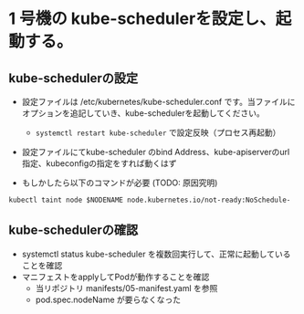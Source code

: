 # 1 号機の kube-schedulerを設定し、起動する。

## kube-schedulerの設定

* 設定ファイルは /etc/kubernetes/kube-scheduler.conf です。当ファイルにオプションを追記していき、kube-schedulerを起動してください。
    * `systemctl restart kube-scheduler` で設定反映（プロセス再起動）

* 設定ファイルにてkube-scheduler のbind Address、kube-apiserverのurl指定、kubeconfigの指定をすれば動くはず

* もしかしたら以下のコマンドが必要 (TODO: 原因究明)
```
kubectl taint node $NODENAME node.kubernetes.io/not-ready:NoSchedule-
```

## kube-schedulerの確認

* systemctl status kube-scheduler を複数回実行して、正常に起動していることを確認
* マニフェストをapplyしてPodが動作することを確認
    * 当リポジトリ manifests/05-manifest.yaml を参照
    * pod.spec.nodeName が要らなくなった

